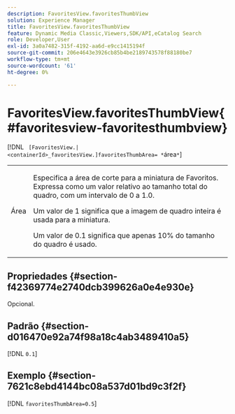 ```yaml
---
description: FavoritesView.favoritesThumbView
solution: Experience Manager
title: FavoritesView.favoritesThumbView
feature: Dynamic Media Classic,Viewers,SDK/API,eCatalog Search
role: Developer,User
exl-id: 3a0a7482-315f-4192-aa6d-e9cc1415194f
source-git-commit: 206e4643e3926cb85b4be2189743578f88180be7
workflow-type: tm+mt
source-wordcount: '61'
ht-degree: 0%

---
```


# FavoritesView.favoritesThumbView{#favoritesview-favoritesthumbview}

[!DNL ` [FavoritesView.|<containerId>_favoritesView.]favoritesThumbArea= *`área`*`]

<table id="table_2B109D2F91E64B5382B31921C3780FA5"> 
 <tbody> 
  <tr> 
   <td colname="col1"> <p>Área <span class="codeph"><span class="varname"></span></span> </p> </td> 
   <td colname="col2"> <p> Especifica a área de corte para a miniatura de Favoritos. Expressa como um valor relativo ao tamanho total do quadro, com um intervalo de <span class="codeph"> 0</span> a <span class="codeph"> 1.0</span>. </p> <p>Um valor de <span class="codeph"> 1</span> significa que a imagem de quadro inteira é usada para a miniatura. </p> <p>Um valor de <span class="codeph"> 0.1</span> significa que apenas 10% do tamanho do quadro é usado. </p> </td> 
  </tr> 
 </tbody> 
</table>

## Propriedades {#section-f42369774e2740dcb399626a0e4e930e}

Opcional.

## Padrão {#section-d016470e92a74f98a18c4ab3489410a5}

[!DNL `0.1`]

## Exemplo {#section-7621c8ebd4144bc08a537d01bd9c3f2f}

[!DNL `favoritesThumbArea=0.5`]
